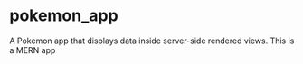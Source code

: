# pokemon_app
A Pokemon app that displays data inside server-side rendered views. This is a MERN app
